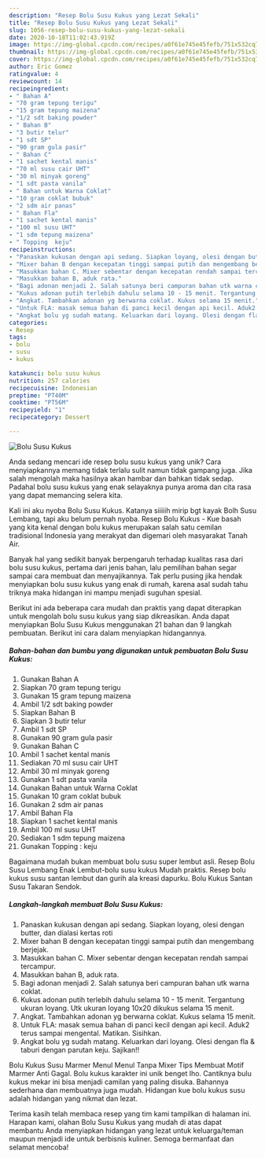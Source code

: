 ```yaml
---
description: "Resep Bolu Susu Kukus yang Lezat Sekali"
title: "Resep Bolu Susu Kukus yang Lezat Sekali"
slug: 1056-resep-bolu-susu-kukus-yang-lezat-sekali
date: 2020-10-18T11:02:43.919Z
image: https://img-global.cpcdn.com/recipes/a0f61e745e45fefb/751x532cq70/bolu-susu-kukus-foto-resep-utama.jpg
thumbnail: https://img-global.cpcdn.com/recipes/a0f61e745e45fefb/751x532cq70/bolu-susu-kukus-foto-resep-utama.jpg
cover: https://img-global.cpcdn.com/recipes/a0f61e745e45fefb/751x532cq70/bolu-susu-kukus-foto-resep-utama.jpg
author: Eric Gomez
ratingvalue: 4
reviewcount: 14
recipeingredient:
- " Bahan A"
- "70 gram tepung terigu"
- "15 gram tepung maizena"
- "1/2 sdt baking powder"
- " Bahan B"
- "3 butir telur"
- "1 sdt SP"
- "90 gram gula pasir"
- " Bahan C"
- "1 sachet kental manis"
- "70 ml susu cair UHT"
- "30 ml minyak goreng"
- "1 sdt pasta vanila"
- " Bahan untuk Warna Coklat"
- "10 gram coklat bubuk"
- "2 sdm air panas"
- " Bahan Fla"
- "1 sachet kental manis"
- "100 ml susu UHT"
- "1 sdm tepung maizena"
- " Topping  keju"
recipeinstructions:
- "Panaskan kukusan dengan api sedang. Siapkan loyang, olesi dengan butter, dan dialasi kertas roti"
- "Mixer bahan B dengan kecepatan tinggi sampai putih dan mengembang berjejak."
- "Masukkan bahan C. Mixer sebentar dengan kecepatan rendah sampai tercampur."
- "Masukkan bahan B, aduk rata."
- "Bagi adonan menjadi 2. Salah satunya beri campuran bahan utk warna coklat."
- "Kukus adonan putih terlebih dahulu selama 10 - 15 menit. Tergantung ukuran loyang. Utk ukuran loyang 10x20 dikukus selama 15 menit."
- "Angkat. Tambahkan adonan yg berwarna coklat. Kukus selama 15 menit."
- "Untuk FLA: masak semua bahan di panci kecil dengan api kecil. Aduk2 terus sampai mengental. Matikan. Sisihkan."
- "Angkat bolu yg sudah matang. Keluarkan dari loyang. Olesi dengan fla &amp; taburi dengan parutan keju. Sajikan!!"
categories:
- Resep
tags:
- bolu
- susu
- kukus

katakunci: bolu susu kukus 
nutrition: 257 calories
recipecuisine: Indonesian
preptime: "PT40M"
cooktime: "PT56M"
recipeyield: "1"
recipecategory: Dessert

---
```



![Bolu Susu Kukus](https://img-global.cpcdn.com/recipes/a0f61e745e45fefb/751x532cq70/bolu-susu-kukus-foto-resep-utama.jpg)

Anda sedang mencari ide resep bolu susu kukus yang unik? Cara menyiapkannya memang tidak terlalu sulit namun tidak gampang juga. Jika salah mengolah maka hasilnya akan hambar dan bahkan tidak sedap. Padahal bolu susu kukus yang enak selayaknya punya aroma dan cita rasa yang dapat memancing selera kita.

Kali ini aku nyoba Bolu Susu Kukus. Katanya siiiiih mirip bgt kayak Bolh Susu Lembang, tapi aku belum pernah nyoba. Resep Bolu Kukus - Kue basah yang kita kenal dengan bolu kukus merupakan salah satu cemilan tradisional Indonesia yang merakyat dan digemari oleh masyarakat Tanah Air.

Banyak hal yang sedikit banyak berpengaruh terhadap kualitas rasa dari bolu susu kukus, pertama dari jenis bahan, lalu pemilihan bahan segar sampai cara membuat dan menyajikannya. Tak perlu pusing jika hendak menyiapkan bolu susu kukus yang enak di rumah, karena asal sudah tahu triknya maka hidangan ini mampu menjadi suguhan spesial.


Berikut ini ada beberapa cara mudah dan praktis yang dapat diterapkan untuk mengolah bolu susu kukus yang siap dikreasikan. Anda dapat menyiapkan Bolu Susu Kukus menggunakan 21 bahan dan 9 langkah pembuatan. Berikut ini cara dalam menyiapkan hidangannya.

<!--inarticleads1-->

##### Bahan-bahan dan bumbu yang digunakan untuk pembuatan Bolu Susu Kukus:

1. Gunakan  Bahan A
1. Siapkan 70 gram tepung terigu
1. Gunakan 15 gram tepung maizena
1. Ambil 1/2 sdt baking powder
1. Siapkan  Bahan B
1. Siapkan 3 butir telur
1. Ambil 1 sdt SP
1. Gunakan 90 gram gula pasir
1. Gunakan  Bahan C
1. Ambil 1 sachet kental manis
1. Sediakan 70 ml susu cair UHT
1. Ambil 30 ml minyak goreng
1. Gunakan 1 sdt pasta vanila
1. Gunakan  Bahan untuk Warna Coklat
1. Gunakan 10 gram coklat bubuk
1. Gunakan 2 sdm air panas
1. Ambil  Bahan Fla
1. Siapkan 1 sachet kental manis
1. Ambil 100 ml susu UHT
1. Sediakan 1 sdm tepung maizena
1. Gunakan  Topping : keju


Bagaimana mudah bukan membuat bolu susu super lembut asli. Resep Bolu Susu Lembang Enak Lembut-bolu susu kukus Mudah praktis. Resep bolu kukus susu santan lembut dan gurih ala kreasi dapurku. Bolu Kukus Santan Susu Takaran Sendok. 

<!--inarticleads2-->

##### Langkah-langkah membuat Bolu Susu Kukus:

1. Panaskan kukusan dengan api sedang. Siapkan loyang, olesi dengan butter, dan dialasi kertas roti
1. Mixer bahan B dengan kecepatan tinggi sampai putih dan mengembang berjejak.
1. Masukkan bahan C. Mixer sebentar dengan kecepatan rendah sampai tercampur.
1. Masukkan bahan B, aduk rata.
1. Bagi adonan menjadi 2. Salah satunya beri campuran bahan utk warna coklat.
1. Kukus adonan putih terlebih dahulu selama 10 - 15 menit. Tergantung ukuran loyang. Utk ukuran loyang 10x20 dikukus selama 15 menit.
1. Angkat. Tambahkan adonan yg berwarna coklat. Kukus selama 15 menit.
1. Untuk FLA: masak semua bahan di panci kecil dengan api kecil. Aduk2 terus sampai mengental. Matikan. Sisihkan.
1. Angkat bolu yg sudah matang. Keluarkan dari loyang. Olesi dengan fla &amp; taburi dengan parutan keju. Sajikan!!


Bolu Kukus Susu Marmer Menul Menul Tanpa Mixer Tips Membuat Motif Marmer Anti Gagal. Bolu kukus karakter ini unik benget lho. Cantiknya bulu kukus mekar ini bisa menjadi camilan yang paling disuka. Bahannya sederhana dan membuatnya juga mudah. Hidangan kue bolu kukus susu adalah hidangan yang nikmat dan lezat. 

Terima kasih telah membaca resep yang tim kami tampilkan di halaman ini. Harapan kami, olahan Bolu Susu Kukus yang mudah di atas dapat membantu Anda menyiapkan hidangan yang lezat untuk keluarga/teman maupun menjadi ide untuk berbisnis kuliner. Semoga bermanfaat dan selamat mencoba!
